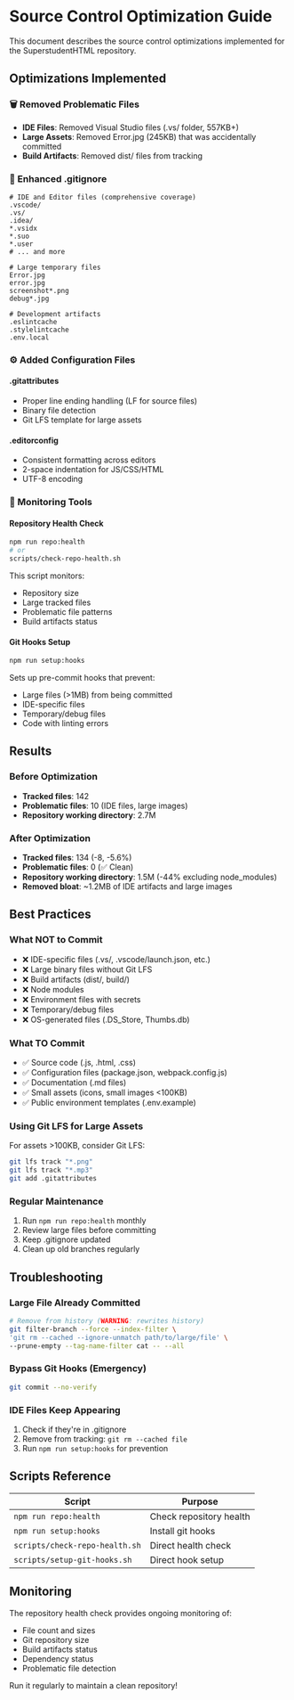 # Source Control Optimization Guide

This document describes the source control optimizations implemented for the SuperstudentHTML repository.

## Optimizations Implemented

### 🗑️ Removed Problematic Files
- **IDE Files**: Removed Visual Studio files (.vs/ folder, 557KB+)
- **Large Assets**: Removed Error.jpg (245KB) that was accidentally committed
- **Build Artifacts**: Removed dist/ files from tracking

### 📝 Enhanced .gitignore
```gitignore
# IDE and Editor files (comprehensive coverage)
.vscode/
.vs/
.idea/
*.vsidx
*.suo
*.user
# ... and more

# Large temporary files
Error.jpg
error.jpg
screenshot*.png
debug*.jpg

# Development artifacts
.eslintcache
.stylelintcache
.env.local
```

### ⚙️ Added Configuration Files

#### .gitattributes
- Proper line ending handling (LF for source files)
- Binary file detection
- Git LFS template for large assets

#### .editorconfig
- Consistent formatting across editors
- 2-space indentation for JS/CSS/HTML
- UTF-8 encoding

### 🔧 Monitoring Tools

#### Repository Health Check
```bash
npm run repo:health
# or
scripts/check-repo-health.sh
```

This script monitors:
- Repository size
- Large tracked files
- Problematic file patterns
- Build artifacts status

#### Git Hooks Setup
```bash
npm run setup:hooks
```

Sets up pre-commit hooks that prevent:
- Large files (>1MB) from being committed
- IDE-specific files
- Temporary/debug files
- Code with linting errors

## Results

### Before Optimization
- **Tracked files**: 142
- **Problematic files**: 10 (IDE files, large images)
- **Repository working directory**: 2.7M

### After Optimization
- **Tracked files**: 134 (-8, -5.6%)
- **Problematic files**: 0 (✅ Clean)
- **Repository working directory**: 1.5M (-44% excluding node_modules)
- **Removed bloat**: ~1.2MB of IDE artifacts and large images

## Best Practices

### What NOT to Commit
- ❌ IDE-specific files (.vs/, .vscode/launch.json, etc.)
- ❌ Large binary files without Git LFS
- ❌ Build artifacts (dist/, build/)
- ❌ Node modules
- ❌ Environment files with secrets
- ❌ Temporary/debug files
- ❌ OS-generated files (.DS_Store, Thumbs.db)

### What TO Commit
- ✅ Source code (.js, .html, .css)
- ✅ Configuration files (package.json, webpack.config.js)
- ✅ Documentation (.md files)
- ✅ Small assets (icons, small images <100KB)
- ✅ Public environment templates (.env.example)

### Using Git LFS for Large Assets
For assets >100KB, consider Git LFS:
```bash
git lfs track "*.png"
git lfs track "*.mp3"
git add .gitattributes
```

### Regular Maintenance
1. Run `npm run repo:health` monthly
2. Review large files before committing
3. Keep .gitignore updated
4. Clean up old branches regularly

## Troubleshooting

### Large File Already Committed
```bash
# Remove from history (WARNING: rewrites history)
git filter-branch --force --index-filter \
'git rm --cached --ignore-unmatch path/to/large/file' \
--prune-empty --tag-name-filter cat -- --all
```

### Bypass Git Hooks (Emergency)
```bash
git commit --no-verify
```

### IDE Files Keep Appearing
1. Check if they're in .gitignore
2. Remove from tracking: `git rm --cached file`
3. Run `npm run setup:hooks` for prevention

## Scripts Reference

| Script | Purpose |
|--------|---------|
| `npm run repo:health` | Check repository health |
| `npm run setup:hooks` | Install git hooks |
| `scripts/check-repo-health.sh` | Direct health check |
| `scripts/setup-git-hooks.sh` | Direct hook setup |

## Monitoring

The repository health check provides ongoing monitoring of:
- File count and sizes
- Git repository size
- Build artifacts status
- Dependency status
- Problematic file detection

Run it regularly to maintain a clean repository!